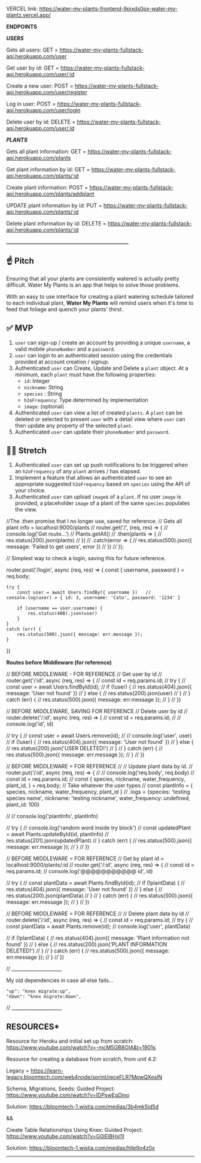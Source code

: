 
VERCEL link:
https://water-my-plants-frontend-9pixds0px-water-my-plantz.vercel.app/

**ENDPOINTS** 

**___USERS___**


Gets all users:
GET = https://water-my-plants-fullstack-api.herokuapp.com/user

Get user by id:
GET = https://water-my-plants-fullstack-api.herokuapp.com/user/:id

Create a new user:
POST = https://water-my-plants-fullstack-api.herokuapp.com/user/register

Log in user:
POST = https://water-my-plants-fullstack-api.herokuapp.com/user/login

Delete user by id:
DELETE = https://water-my-plants-fullstack-api.herokuapp.com/user/:id


**___PLANTS___**

Gets all plant information:
GET = https://water-my-plants-fullstack-api.herokuapp.com/plants

Get plant information by id:
GET = https://water-my-plants-fullstack-api.herokuapp.com/plants/:id

Create plant information:
POST = https://water-my-plants-fullstack-api.herokuapp.com/plants/addplant

UPDATE plant information by id:
PUT = https://water-my-plants-fullstack-api.herokuapp.com/plants/:id

Delete plant information by id:
DELETE = https://water-my-plants-fullstack-api.herokuapp.com/plants/:id



**_________________________________________________**





## ☝️ **Pitch**

Ensuring that all your plants are consistently watered is actually pretty difficult. Water My Plants is an app that helps to solve those problems. 

With an easy to use interface for creating a plant watering schedule tailored to each individual plant, **Water My Plants** will remind users when it's time to feed that foliage and quench your plants' thirst.


## ✅  **MVP**

1. `user` can sign-up / create an account by providing a unique `username`, a valid mobile `phoneNumber` and a `password`. 
2. `user` can login to an authenticated session using the credentials provided at account creation / signup.
3. Authenticated `user` can Create, Update and Delete a `plant` object. At a minimum, each `plant` must have the following properties: 
    - `id`: Integer
    - `nickname`: String
    - `species` : String
    - `h2oFrequency`: Type determined by implementation
    - `image`: (optional)
4. Authenticated `user` can view a list of created `plants`.  A `plant` can be deleted or selected to present `user` with a detail view where `user` can then update any property of the selected `plant`. 
5. Authenticated `user` can update their `phoneNumber` and `password`.



## 🏃‍♀️ **Stretch**
1. Authenticated `user` can set up push notifications to be triggered when an `h2oFrequency` of any `plant` arrives / has elapsed. 
2. Implement a feature that allows an authenticated `user` to see an appropriate suggested `h2oFrequency` based on `species` using the API of your choice. 
3. Authenticated `user` can upload `image`s of a `plant`. If no user `image` is provided, a placeholder `image` of a plant of the same `species` populates the view.






<!-- _______________PERSONAL NOTES BELOW________________ -->

//The .then promise that I no longer use, saved for reference.
// Gets all plant info = localhost:9000/plants
// router.get('/', (req, res) => {
//     console.log('Get route...')
//     Plants.getAll()
//         .then(plants => {
//             res.status(200).json(plants)
//         })
//         .catch(error => {
//             res.status(500).json({ message: 'Failed to get users', error })
//         })
// });


// Simplest way to check a login, saving this for future reference.

router.post('/login', async (req, res) => {
    const { username, password } = req.body;


    try {
        const user = await Users.findBy({ username })   // console.log(user) = { id: 3, username: 'Cato', password: '1234' }

        if (username == user.username) {
            res.status(400).json(user)
        }
    }
    catch (err) {
        res.status(500).json({ message: err.message });
    }
})


__Routes before Middleware (for reference)__

// BEFORE MIDDLEWARE - FOR REFERENCE
// Get user by id
// router.get('/:id', async (req, res) => {
//     const id = req.params.id;
//     try {
//         const user = await Users.findById(id);
//         if (!user) {
//             res.status(404).json({ message: 'User not found' })
//         } else {
//             res.status(200).json(user)
//         }
//     } catch (err) {
//         res.status(500).json({ message: err.message });
//     }
// })



// BEFORE MIDDLEWARE, SAVING FOR REFERENCE
// Delete user by id
// router.delete('/:id', async (req, res) => {
//     const id = req.params.id;
//     // console.log('id', id)

//     try {
//         const user = await Users.remove(id);
//         // console.log('user', user)
//         if (!user) {
//             res.status(404).json({ message: 'User not found' })
//         } else {
//             res.status(200).json('USER DELETED!')
//         }
//     } catch (err) {
//         res.status(500).json({ message: err.message });
//     }
// })





// BEFORE MIDDLEWARE = FOR REFERENCE
// // Update plant data by id.
// router.put('/:id', async (req, res) => {
//     // console.log('req.body', req.body)
//     const id = req.params.id;
//     const { species, nickname, water_frequency, plant_id, } = req.body;    // Take whatever the user types
//     const plantInfo = { species, nickname, water_frequency, plant_id }    // .logs = {species: 'testing species name', nickname: 'testing nickname', water_frequency: undefined, plant_id: 100}

//     // console.log('plantInfo', plantInfo)

//     try {
//         console.log('random word inside try block')
//         const updatedPlant = await Plants.updateById(id, plantInfo)
//         res.status(201).json(updatedPlant)
//     } catch (err) {
//         res.status(500).json({ message: err.message });
//     }
// })


// BEFORE MIDDLEWARE = FOR REFERENCE
// Get by plant id = localhost:9000/plants/:id
// router.get('/:id', async (req, res) => {
//     const id = req.params.id;
//     console.log('@@@@@@@@@@@ id', id)

//     try {
//         const plantData = await Plants.findById(id);
//         if (!plantData) {
//             res.status(404).json({ message: 'User not found' })
//         } else {
//             res.status(200).json(plantData)
//         }
//     } catch (err) {
//         res.status(500).json({ message: err.message });
//     }
// })



// BEFORE MIDDLEWARE = FOR REFERENCE
// // Delete plant data by id
// router.delete('/:id', async (req, res) => {
//     const id = req.params.id;
//     try {
//         const plantData = await Plants.remove(id);
//         console.log('user', plantData)

//         if (!plantData) {
//             res.status(404).json({ message: 'Plant information not found' })
//         } else {
//             res.status(200).json('PLANT INFORMATION DELETED!')
//         }
//     } catch (err) {
//         res.status(500).json({ message: err.message });
//     }
// })










// _____________________

My old dependencies in case all else fails...

    "up": "knex migrate:up",
    "down": "knex migrate:down",
    
    
// _____________________
    
## **RESOURCES***

Resource for Heroku and initial set up from scratch: https://www.youtube.com/watch?v=-mcM5GB8OIA&t=1901s

Resource for creating a database from scratch, from unit 4.2: 

Legacy = https://learn-legacy.bloomtech.com/web4node/sprint/receFLR7MpwQXesIN

Schema, Migrations, Seeds:
Guided Project: https://www.youtube.com/watch?v=IDPswEgDino

Solution: https://bloomtech-1.wistia.com/medias/3b4mk5id5d

&&

Create Table Relationships Using Knex:
Guided Project: https://www.youtube.com/watch?v=G0lEIBHxI1I 

Solution: https://bloomtech-1.wistia.com/medias/hlle9o4z0x






-----------------------------------------------------------------------------------
